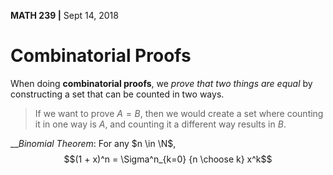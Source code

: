 __MATH 239 |__ Sept 14, 2018


# Combinatorial Proofs
When doing __combinatorial proofs__, we _prove that two things are equal_ by constructing a set that can be counted in two ways. 

> If we want to prove $A = B$, then we would create a set where counting it in one way is $A$, and counting it a different way results in $B$.

___Binomial Theorem_: For any $n \in \N$,
$$(1 + x)^n = \Sigma^n_{k=0} {n \choose k} x^k$$
